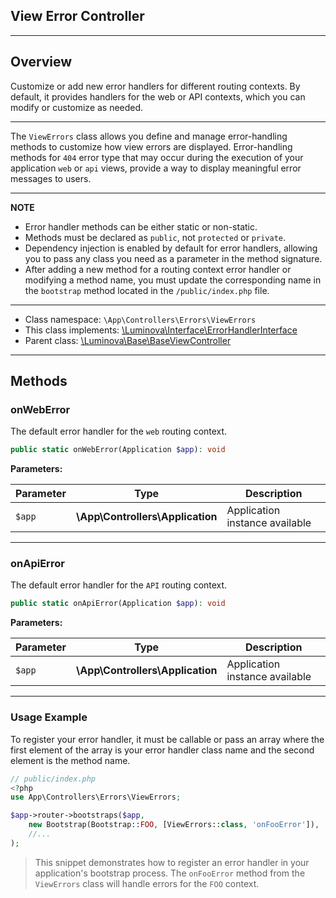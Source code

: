 ## View Error Controller

***

## Overview

Customize or add new error handlers for different routing contexts. By default, it provides handlers for the web or API contexts, which you can modify or customize as needed.

***

The `ViewErrors` class allows you define and manage error-handling methods to customize how view errors are displayed. Error-handling methods for `404` error type that may occur during the execution of your application `web` or `api` views, provide a way to display meaningful error messages to users.

***

**NOTE**

- Error handler methods can be either static or non-static.
- Methods must be declared as `public`, not `protected` or `private`.
- Dependency injection is enabled by default for error handlers, allowing you to pass any class you need as a parameter in the method signature.
- After adding a new method for a routing context error handler or modifying a method name, you must update the corresponding name in the `bootstrap` method located in the `/public/index.php` file.

***

* Class namespace: `\App\Controllers\Errors\ViewErrors`
* This class implements:
[\Luminova\Interface\ErrorHandlerInterface](/interface/classes#ErrorHandlerInterface)
* Parent class: [\Luminova\Base\BaseViewController](/base/view)

***

## Methods

### onWebError

The default error handler for the `web` routing context.

```php
public static onWebError(Application $app): void
```

**Parameters:**

| Parameter | Type | Description |
|-----------|------|-------------|
| `$app` | **\App\Controllers\Application** | Application instance available |

***

### onApiError

The default error handler for the `API` routing context.

```php
public static onApiError(Application $app): void
```

**Parameters:**

| Parameter | Type | Description |
|-----------|------|-------------|
| `$app` | **\App\Controllers\Application** | Application instance available |

***

### Usage Example

To register your error handler, it must be callable or pass an array where the first element of the array is your error handler class name and the second element is the method name.

```php
// public/index.php
<?php
use App\Controllers\Errors\ViewErrors;

$app->router->bootstraps($app, 
	new Bootstrap(Bootstrap::FOO, [ViewErrors::class, 'onFooError']),
	//...
);
``` 

> This snippet demonstrates how to register an error handler in your application's bootstrap process. The `onFooError` method from the `ViewErrors` class will handle errors for the `FOO` context.
